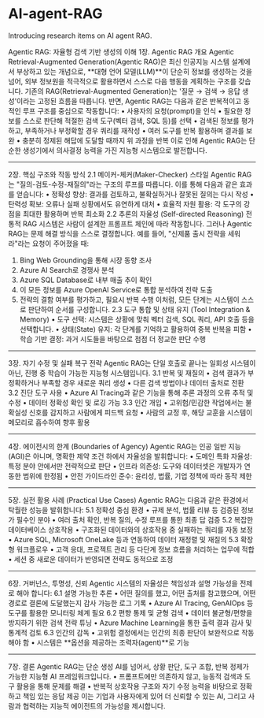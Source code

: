 # AI-agent-RAG
Introducing research items on AI agent RAG.

Agentic RAG: 자율형 검색 기반 생성의 이해
1장. Agentic RAG 개요
Agentic Retrieval-Augmented Generation(Agentic RAG)은 최신 인공지능 시스템 설계에서 부상하고 있는 개념으로, **대형 언어 모델(LLM)**이 단순히 정보를 생성하는 것을 넘어, 외부 정보원을 적극적으로 활용하면서 스스로 다음 행동을 계획하는 구조를 갖습니다.
기존의 RAG(Retrieval-Augmented Generation)는 '질문 → 검색 → 응답 생성'이라는 고정된 흐름을 따릅니다. 반면, Agentic RAG는 다음과 같은 반복적이고 동적인 루프 구조를 중심으로 작동합니다:
•	사용자의 요청(prompt)을 인식
•	필요한 정보를 스스로 판단해 적절한 검색 도구(벡터 검색, SQL 등)를 선택
•	검색된 정보를 평가하고, 부족하거나 부정확할 경우 쿼리를 재작성
•	여러 도구를 반복 활용하며 결과를 보완
•	충분히 정제된 해답에 도달할 때까지 위 과정을 반복
이로 인해 Agentic RAG는 단순한 생성기에서 의사결정 능력을 가진 지능형 시스템으로 발전합니다.
________________________________________
2장. 핵심 구조와 작동 방식
2.1 메이커-체커(Maker-Checker) 스타일
Agentic RAG는 "질의-검토-수정-재질의"라는 구조의 루프를 따릅니다. 이를 통해 다음과 같은 효과를 얻습니다:
•	정확성 향상: 결과를 검토하고, 불확실하거나 잘못된 질의는 다시 작성
•	탄력성 확보: 오류나 실패 상황에서도 유연하게 대처
•	효율적 자원 활용: 각 도구의 강점을 최대한 활용하며 반복 최소화
2.2 추론의 자율성 (Self-directed Reasoning)
전통적 RAG 시스템은 사람이 설계한 프롬프트 체인에 따라 작동합니다. 그러나 Agentic RAG는 문제 해결 방식을 스스로 결정합니다.
예를 들어, "신제품 출시 전략을 세워라"라는 요청이 주어졌을 때:
1.	Bing Web Grounding을 통해 시장 동향 조사
2.	Azure AI Search로 경쟁사 분석
3.	Azure SQL Database로 내부 매출 추이 확인
4.	이 모든 정보를 Azure OpenAI Service로 통합 분석하여 전략 도출
5.	전략의 결함 여부를 평가하고, 필요시 반복 수행
이처럼, 모든 단계는 시스템이 스스로 판단하여 순서를 구성합니다.
2.3 도구 통합 및 상태 유지 (Tool Integration & Memory)
•	도구 선택: 시스템은 상황에 맞춰 벡터 검색, SQL 쿼리, API 호출 등을 선택합니다.
•	상태(State) 유지: 각 단계를 기억하고 활용하여 중복 반복을 피함
•	학습 기반 결정: 과거 시도들을 바탕으로 점점 더 정교한 판단 수행
________________________________________
3장. 자기 수정 및 실패 복구 전략
Agentic RAG는 단일 호출로 끝나는 일회성 시스템이 아닌, 진행 중 학습이 가능한 지능형 시스템입니다.
3.1 반복 및 재질의
•	검색 결과가 부정확하거나 부족할 경우 새로운 쿼리 생성
•	다른 검색 방법이나 데이터 출처로 전환
3.2 진단 도구 사용
•	Azure AI Tracing과 같은 기능을 통해 추론 과정의 오류 추적 및 수정
•	데이터 정확성 확인 및 로깅 가능
3.3 인간 개입
•	고위험/민감한 작업에서는 불확실성 신호를 감지하고 사람에게 피드백 요청
•	사람의 교정 후, 해당 교훈을 시스템이 메모리로 흡수하여 향후 활용
________________________________________
4장. 에이전시의 한계 (Boundaries of Agency)
Agentic RAG는 인공 일반 지능(AGI)은 아니며, 명확한 제약 조건 하에서 자율성을 발휘합니다:
•	도메인 특화 자율성: 특정 분야 안에서만 전략적으로 판단
•	인프라 의존성: 도구와 데이터셋은 개발자가 연동한 범위에 한정됨
•	안전 가이드라인 준수: 윤리성, 법률, 기업 정책에 따라 동작 제한
________________________________________
5장. 실전 활용 사례 (Practical Use Cases)
Agentic RAG는 다음과 같은 환경에서 탁월한 성능을 발휘합니다:
5.1 정확성 중심 환경
•	규제 분석, 법률 리뷰 등 검증된 정보가 필수인 분야
•	여러 출처 확인, 반복 질의, 수정 루프를 통한 최종 답 검증
5.2 복잡한 데이터베이스 상호작용
•	구조화된 데이터와의 상호작용 중 실패하는 쿼리를 자동 보정
•	Azure SQL, Microsoft OneLake 등과 연동하여 데이터 재정렬 및 재질의
5.3 확장형 워크플로우
•	고객 응대, 프로젝트 관리 등 다단계 정보 흐름을 처리하는 업무에 적합
•	세션 중 새로운 데이터가 반영되면 전략도 동적으로 조정
________________________________________
6장. 거버넌스, 투명성, 신뢰
Agentic 시스템의 자율성은 책임성과 설명 가능성을 전제로 해야 합니다:
6.1 설명 가능한 추론
•	어떤 질의를 했고, 어떤 출처를 참고했으며, 어떤 경로로 결론에 도달했는지 감사 가능한 로그 기록
•	Azure AI Tracing, GenAIOps 등 도구를 활용한 모니터링 체계 필요
6.2 편향 통제 및 균형 검색
•	데이터 불균형/편향을 방지하기 위한 검색 전략 튜닝
•	Azure Machine Learning을 통한 출력 결과 감사 및 통계적 검토
6.3 인간의 감독
•	고위험 결정에서는 인간의 최종 판단이 보완적으로 작동해야 함
•	시스템은 **옵션을 제공하는 조력자(agent)**로 기능
________________________________________
7장. 결론
Agentic RAG는 단순 생성 AI를 넘어서, 상황 판단, 도구 조합, 반복 정제가 가능한 지능형 AI 프레임워크입니다.
•	프롬프트에만 의존하지 않고, 능동적 검색과 도구 활용을 통해 문제를 해결
•	반복적 상호작용 구조와 자기 수정 능력을 바탕으로 정확하고 책임 있는 응답 제공
이는 기업과 사용자에게 있어 더 신뢰할 수 있는 AI, 그리고 사람과 협력하는 지능적 에이전트의 가능성을 제시합니다.

